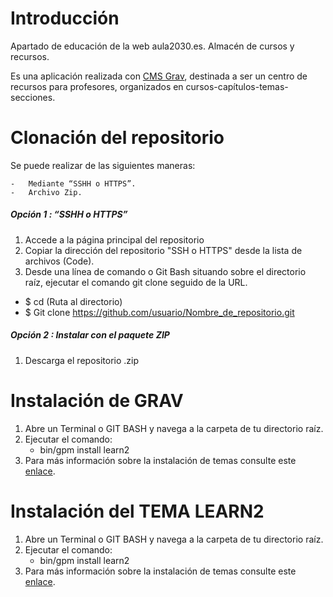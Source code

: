 # Introducción
Apartado de educación de la web aula2030.es. Almacén de cursos y recursos.

Es una aplicación realizada con [CMS Grav](https://getgrav.org), destinada a ser un centro de recursos para profesores, organizados en cursos-capítulos-temas-secciones.

# Clonación del repositorio

Se puede realizar de las siguientes maneras:
	
    - 	Mediante “SSHH o HTTPS”.
    - 	Archivo Zip.

##### Opción 1 : “SSHH o HTTPS”

1. Accede a la página principal del repositorio 
1. Copiar la dirección del repositorio "SSH o HTTPS" desde la lista de archivos (Code).
1. Desde una  línea de comando o Git Bash situando sobre el directorio raíz, ejecutar  el comando  git clone seguido de la URL.

-	$ cd (Ruta al directorio)	
-	$ Git clone https://github.com/usuario/Nombre_de_repositorio.git


##### Opción 2  : Instalar con el paquete ZIP 

1. 	Descarga el repositorio .zip 

# Instalación de GRAV


1. Abre un Terminal o GIT BASH  y navega a la carpeta de tu directorio raíz.
1. Ejecutar el comando: 
    -  bin/gpm install learn2
1. Para más información sobre la instalación de temas consulte este [enlace](https://learn.getgrav.org/16/basics/installation#option-3-install-from-github).


# Instalación del TEMA LEARN2

1.  Abre un Terminal o GIT BASH  y navega a la carpeta de tu directorio raíz.
1.	Ejecutar el comando:
    -  bin/gpm install learn2
1.	Para más información sobre la instalación de temas consulte este [enlace](https://getgrav.org/downloads/themes).









